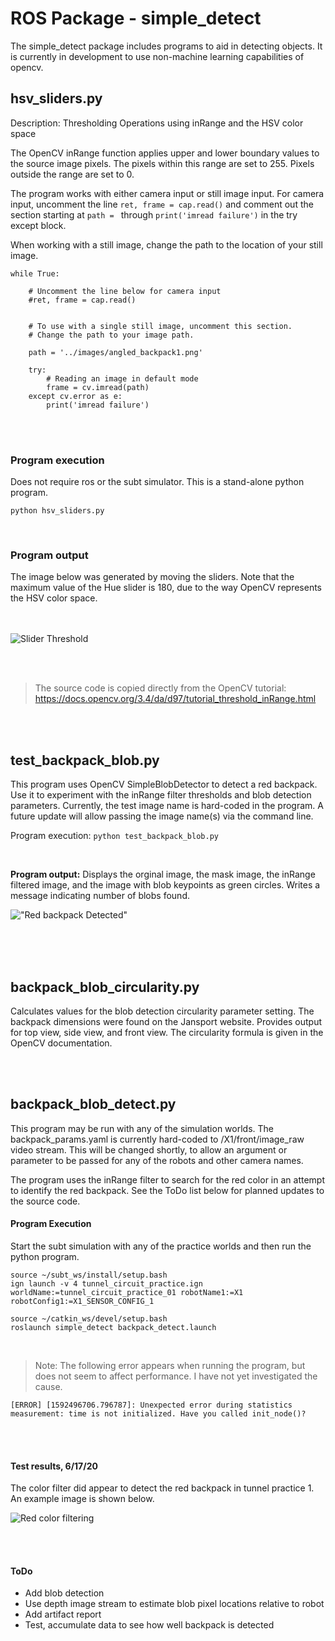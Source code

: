 # ROS Package - simple_detect

The simple_detect package includes programs to aid in detecting objects. It is currently in development to use non-machine learning capabilities of opencv.



## hsv_sliders.py

Description: Thresholding Operations using inRange and the HSV color space

The OpenCV inRange function applies upper and lower boundary values to the source image pixels. The pixels within this range are set to 255. Pixels outside the range are set to 0.

The program works with either camera input or still image input. For camera input, uncomment the line `ret, frame = cap.read()` and comment out the section starting at `path = ` through `print('imread failure')` in the try except block.

When working with a still image, change the path to the location of your still image.

```
while True:

    # Uncomment the line below for camera input
    #ret, frame = cap.read()
    
    
    # To use with a single still image, uncomment this section.
    # Change the path to your image path.
    
    path = '../images/angled_backpack1.png'

    try:
        # Reading an image in default mode 
        frame = cv.imread(path)
    except cv.error as e:
        print('imread failure') 
```

<br><br>

### Program execution

Does not require ros or the subt simulator. This is a stand-alone python program.


```python hsv_sliders.py```

<br>


### Program output

The image below was generated by moving the sliders. Note that the maximum value of the Hue slider is 180, due to the way OpenCV represents the HSV color space.<br><br><br>

![Slider Threshold](./images/hsv_sliders1.png "inRange results")

<br>
<br>

> The source code is copied directly from the OpenCV tutorial: https://docs.opencv.org/3.4/da/d97/tutorial_threshold_inRange.html 


<br>
<br>


## test_backpack_blob.py

This program uses OpenCV SimpleBlobDetector to detect a red backpack. Use it to experiment with the inRange filter thresholds and blob detection parameters. Currently, the test image name is hard-coded in the program. A future update will allow passing the image name(s) via the command line.

Program execution: `python test_backpack_blob.py`

<br>

**Program output:** Displays the orginal image, the mask image, the inRange filtered image, and the image with blob keypoints as green circles. Writes a message indicating number of blobs found. 

!["Red backpack Detected"](./images/test_blob_detect_output.png "red backpack detected")

<br><br><br>

## backpack_blob_circularity.py

Calculates values for the blob detection circularity parameter setting. The backpack dimensions were found on the Jansport website. Provides output for top view, side view, and front view. The circularity formula is given in the OpenCV documentation.


<br><br>

## backpack_blob_detect.py

This program may be run with any of the simulation worlds. The backpack_params.yaml is currently hard-coded to /X1/front/image_raw video stream. This will be changed shortly, to allow an argument or parameter to be passed for any of the robots and other camera names.

The program uses the inRange filter to search for the red color in an attempt to identify the red backpack. See the ToDo list below for planned updates to the source code.

#### Program Execution

Start the subt simulation with any of the practice worlds and then run the python program.

```
source ~/subt_ws/install/setup.bash
ign launch -v 4 tunnel_circuit_practice.ign worldName:=tunnel_circuit_practice_01 robotName1:=X1 robotConfig1:=X1_SENSOR_CONFIG_1
```

```
source ~/catkin_ws/devel/setup.bash
roslaunch simple_detect backpack_detect.launch
```

<br>

> Note: The following error appears when running the program, but does not seem to affect performance. I have not yet investigated the cause.

```
[ERROR] [1592496706.796787]: Unexpected error during statistics measurement: time is not initialized. Have you called init_node()?
```
<br><br>

#### Test results, 6/17/20

The color filter did appear to detect the red backpack in tunnel practice 1. An example image is shown below. 

![Red color filtering](./images/tunnel_practice_1/Screenshotfrom2020-06-17_18-09-44.png "red color filtering results")

<br><br>

#### ToDo
- Add blob detection
- Use depth image stream to estimate blob pixel locations relative to robot
- Add artifact report
- Test, accumulate data to see how well backpack is detected